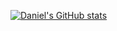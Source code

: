 [![Daniel's GitHub stats](https://github-readme-stats.vercel.app/api?username=DanDWB)](https://github.com/anuraghazra/github-readme-stats)
